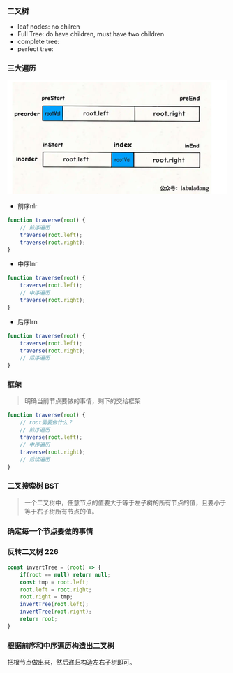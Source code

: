 ### 二叉树
- leaf nodes: no chilren
- Full Tree: do have children, must have two children
- complete tree:
- perfect tree:

### 三大遍历

![image-20211224141305831](./img/image-20211224141305831.png)

- 前序nlr
```js
function traverse(root) {
    // 前序遍历
    traverse(root.left);
    traverse(root.right);
}
```
- 中序lnr
```js
function traverse(root) {
    traverse(root.left);
    // 中序遍历
    traverse(root.right);
}
```
- 后序lrn
```js
function traverse(root) {
    traverse(root.left);
    traverse(root.right);
    // 后序遍历
}
```
### 框架
> 明确当前节点要做的事情，剩下的交给框架
```js
function traverse(root) {
    // root需要做什么？
    // 前序遍历
    traverse(root.left);
    // 中序遍历
    traverse(root.right);
    // 后续遍历
}
```

### 二叉搜索树 BST
> 一个二叉树中，任意节点的值要大于等于左子树的所有节点的值，且要小于等于右子树所有节点的值。

### 确定每一个节点要做的事情
### 反转二叉树 226
```js
const invertTree = (root) => {
    if(root == null) return null;
    const tmp = root.left;
    root.left = root.right;
    root.right = tmp;
    invertTree(root.left);
    invertTree(root.right);
    return root;
}
```
### 


### 根据前序和中序遍历构造出二叉树
把根节点做出来，然后递归构造左右子树即可。